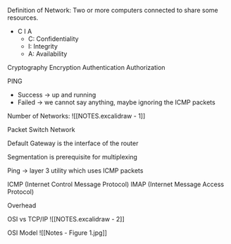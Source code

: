 Definition of Network: Two or more computers connected to share some resources.

- C I A
	- C: Confidentiality
	- I: Integrity
	- A: Availability

Cryptography
Encryption
Authentication
Authorization

PING
- Success -> up and running
- Failed -> we cannot say anything, maybe ignoring the ICMP packets

Number of Networks:
![[NOTES.excalidraw - 1]]

Packet Switch Network

Default Gateway is the interface of the router

Segmentation is prerequisite for multiplexing

Ping -> layer 3 utility which uses ICMP packets

ICMP (Internet Control Message Protocol)
IMAP (Internet Message Access Protocol)

Overhead

OSI vs TCP/IP
![[NOTES.excalidraw - 2]]

OSI Model
![[Notes - Figure 1.jpg]]